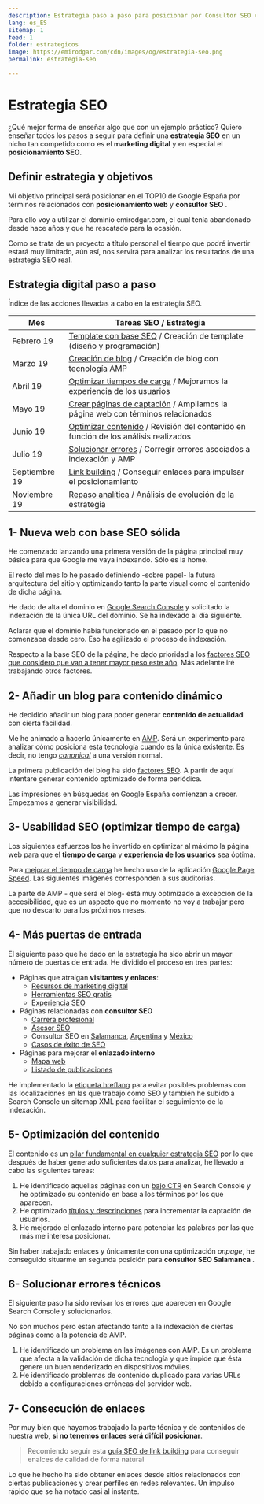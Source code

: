 ```yaml
---
description: Estrategia paso a paso para posicionar por Consultor SEO con herramientas gratuitas.
lang: es_ES
sitemap: 1
feed: 1
folder: estrategicos
image: https://emirodgar.com/cdn/images/og/estrategia-seo.png
permalink: estrategia-seo

---
```


# Estrategia SEO 

¿Qué mejor forma de enseñar algo que con un ejemplo práctico? Quiero enseñar todos los pasos a seguir para definir una **estrategia SEO** en un nicho tan competido como es el **marketing digital** y en especial el **posicionamiento SEO**.


## Definir estrategia y objetivos

Mi objetivo principal será posicionar en el TOP10 de Google España por términos relacionados con **posicionamiento web** y **consultor SEO** . 

Para ello voy a utilizar  el dominio emirodgar.com, el cual tenía abandonado desde hace años y que he rescatado para la ocasión.

<amp-twitter 
  width="375"
  height="472"
  layout="responsive"
  data-tweetid="1095273190971113473">
</amp-twitter>

Como se trata de un proyecto a título personal el tiempo que podré invertir estará muy limitado, aún así, nos servirá para analizar los resultados de una estrategia SEO real.

## Estrategia digital paso a paso

Índice de las acciones llevadas a cabo en la estrategia SEO.

| Mes      | Tareas SEO / Estrategia      
|----------|----------------------------------
| Febrero 19 | [Template con base SEO](#web) / Creación de template (diseño y programación)                  
| Marzo 19| [Creación de blog](#blog) / Creación de blog con tecnología AMP       |
| Abril 19 | [Optimizar tiempos de carga](#usabilidad-seo)  / Mejoramos la experiencia de los usuarios
| Mayo 19 | [Crear páginas de captación](#captacion)  / Ampliamos la página web con términos relacionados
| Junio 19 | [Optimizar contenido](#contenido)  / Revisión del contenido en función de los análisis realizados 
| Julio 19 | [Solucionar errores](#errores)  / Corregir errores asociados a indexación y AMP
| Septiembre 19 | [Link building](#link-building)  / Conseguir enlaces para impulsar el posicionamiento
| Noviembre 19 | [Repaso analítica](#repaso)  / Análisis de evolución de la estrategia


## <a name="web"></a> 1- Nueva web con base SEO sólida
 
He comenzado lanzando una primera versión de la página principal muy básica para que Google me vaya indexando. Sólo es la home.

El resto del mes lo he pasado definiendo -sobre papel- la futura arquitectura del sitio y optimizando tanto la parte visual como el contenido de dicha página.

He dado de alta el dominio en [Google Search Console](https://search.google.com/search-console) y solicitado la indexación de la única URL del dominio. Se ha indexado al día siguiente.

<amp-img alt="Google Search Console - emirodgar.com"
  src="https://i.imgur.com/7ce2kiB.png"
  width="981"
  height="357"
  layout="responsive">
</amp-img>

Aclarar que el dominio había funcionado en el pasado por lo que no comenzaba desde cero. Eso ha agilizado el proceso de indexación.

Respecto a la base SEO de la página, he dado prioridad a los [factores SEO que considero que van a tener mayor peso este año](factores-seo).  Más adelante iré trabajando otros factores.

## <a name="blog"></a>2- Añadir un blog para contenido dinámico

He decidido añadir un blog para poder generar **contenido de actualidad** con cierta facilidad. 

Me he animado a hacerlo únicamente en [AMP](https://www.ampproject.org). Será un experimento para analizar cómo posiciona esta tecnología cuando es la única existente. Es decir, no tengo *[canonical](https://emirodgar.com/etiqueta-canonica)* a una versión normal.

La primera publicación del blog ha sido [factores SEO](/factores-seo).  A partir de aquí intentaré generar contenido optimizado de forma periódica.

<amp-img alt="Google Search Console - emirodgar.com"
  src="https://i.imgur.com/MVStSCU.png"
  width="981"
  height="357"
  layout="responsive">
</amp-img>

Las impresiones en búsquedas en Google España comienzan a crecer. Empezamos a generar visibilidad.

## <a name="usabilidad-seo"></a>3- Usabilidad SEO (optimizar tiempo de carga)
 
Los siguientes esfuerzos los he invertido en optimizar al máximo la página web para que el **tiempo de carga** y **experiencia de los usuarios** sea óptima.

Para [mejorar el tiempo de carga](https://emirodgar.com/mejorar-tiempo-carga-web) he hecho uso de la aplicación [Google Page Speed](https://developers.google.com/speed/pagespeed/insights/?hl=es). Las siguientes imágenes corresponden a sus auditorias.

<amp-img alt="Métricas usabilidad SEO web.dev del dominio emirodgar.com"
  src="https://i.imgur.com/5sI2ybv.png"
  width="967"
  height="324"
  layout="responsive">
</amp-img>

La parte de AMP - que será el blog- está muy optimizado a excepción de la accesibilidad, que es un aspecto que no momento no voy a trabajar pero que no descarto para los próximos meses. 

<amp-img alt="Usabilidad SEO de web.dev sobre emirodgar.com y tecnología AMP"
  src="https://i.imgur.com/tcDllgb.png"
  width="967"
  height="324"
  layout="responsive">
</amp-img>



## <a name="captacion"></a>4- Más puertas de entrada
 

El siguiente paso que he dado en la estrategia ha sido abrir un mayor número de puertas de entrada. He dividido el proceso en tres partes:

- Páginas que atraigan **visitantes y enlaces**:
   -  [Recursos de marketing digital](https://emirodgar.com/recursos-marketing-digital/)
   - [Herramientas SEO gratis](herramientas-seo-gratis)
   -  [Experiencia SEO](https://emirodgar.com/experiencia-seo)
- Páginas relacionadas con **consultor SEO**
  -   [Carrera profesional](https://emirodgar.com/carrera-profesional/)
  -  [Asesor SEO](https://emirodgar.com/asesor-seo/)
  -  Consultor SEO en [Salamanca](https://emirodgar.com/consultor-seo/salamanca), [Argentina](https://emirodgar.com/consultor-seo/argentina)  y [México](https://emirodgar.com/consultor-seo/mexico)
  - [Casos de éxito de SEO](/casos-exito-seo)
 - Páginas para mejorar el **enlazado interno**
    -   [Mapa web](https://emirodgar.com/mapa-web)
    - [Listado de publicaciones](https://emirodgar.com/publicaciones)

He implementado la [etiqueta hreflang](https://support.google.com/webmasters/answer/189077?hl=es) para evitar posibles problemas con las localizaciones en las que trabajo como SEO y también he subido a Search Console un sitemap XML para facilitar el seguimiento de la indexación.


## <a name="contenido"></a>5- Optimización del contenido
 
El contenido es un [pilar fundamental en cualquier estrategia SEO](https://emirodgar.com/pilares-seo) por lo que después de haber generado suficientes datos para analizar, he llevado a cabo las siguientes tareas:

 1. He identificado aquellas páginas con un [bajo CTR](https://emirodgar.com/ctr-resultados-google) en Search Console y he optimizado su contenido en base a los términos por los que aparecen.
 2. He optimizado [títulos y descripciones](https://emirodgar.com/titulos-descripciones-seo) para incrementar la captación de usuarios.
 3. He mejorado el enlazado interno para potenciar las palabras por las que más me interesa posicionar.

Sin haber trabajado enlaces y únicamente con una optimización *onpage*, he conseguido situarme en segunda posición para **consultor SEO Salamanca** .

<amp-img alt="consultor seo salamanca, emirodgar en segunda posición"
  src="https://i.imgur.com/u3RGo9e.png"
  width="650"
  height="602"
  layout="responsive">
</amp-img>


## <a name="errores"></a>6- Solucionar errores técnicos

El siguiente paso ha sido revisar los errores que aparecen en Google Search Console y solucionarlos. 

<amp-img alt="Errores Search Console AMP indexación"
  src="https://i.imgur.com/7gEJqzh.png"
  width="901"
  height="330"
  layout="responsive">
</amp-img>


No son muchos pero están afectando tanto a la indexación de ciertas páginas como a la potencia de AMP. 

 1. He identificado un problema en las imágenes con AMP. Es un problema que afecta a la validación de dicha tecnología y que impide que ésta genere un buen renderizado en dispositivos móviles.
 2. He identificado problemas de contenido duplicado para varias URLs debido a configuraciones erróneas del servidor web.

## <a name="link-building"></a>7- Consecución de enlaces

Por muy bien que hayamos trabajado la parte técnica y de contenidos de nuestra web, **si no tenemos enlaces será difícil posicionar**.

> Recomiendo seguir esta [guía SEO de link building](https://emirodgar.com/guia-link-building) para conseguir enalces de calidad de forma natural

Lo que he hecho ha sido obtener enlaces desde sitios relacionados con ciertas publicaciones y crear perfiles en redes relevantes. Un impulso rápido que se ha notado casi al instante.




<!--stackedit_data:
eyJoaXN0b3J5IjpbNTA5MTAyNzQsLTg1OTM1NzU4NCw4ODk4OD
QzMDEsLTcxMzc5ODE4NCwyMDA5ODc0MTk0LDExMDQwMjY0MDZd
fQ==
-->